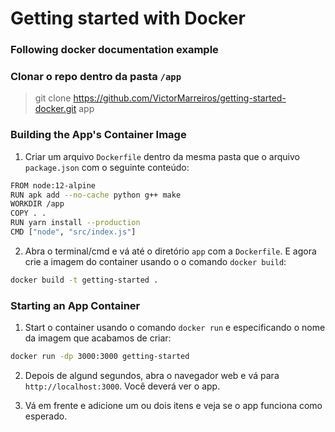 # Getting started with Docker
### Following docker documentation example

### Clonar o repo dentro da pasta `/app`
> git clone https://github.com/VictorMarreiros/getting-started-docker.git app


### Building the App's Container Image
1. Criar um arquivo  `Dockerfile` dentro da mesma pasta que o arquivo `package.json` com o seguinte conteúdo:
```sh
FROM node:12-alpine
RUN apk add --no-cache python g++ make
WORKDIR /app
COPY . .
RUN yarn install --production
CMD ["node", "src/index.js"]
```

2. Abra o terminal/cmd e vá até o diretório `app` com a `Dockerfile`. E agora crie a imagem do container usando o o comando `docker build`:
```sh
docker build -t getting-started .
```

### Starting an App Container
1. Start o container usando o comando `docker run` e especificando o nome da imagem que acabamos de criar:
```sh
docker run -dp 3000:3000 getting-started
```

2. Depois de algund segundos, abra o navegador web e vá para `http://localhost:3000`. Você deverá ver o app.

3. Vá em frente e adicione um ou dois itens e veja se o app funciona como esperado.